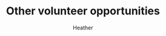 ---
layout: post
title: Other volunteer opportunities
author: Heather
section: support-the-library
categories: [support-the-library, heather]
audience: ''
keywords: ''
goals: ''
actions: ''
---